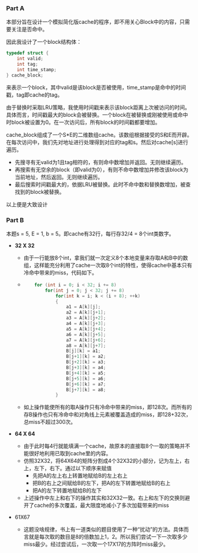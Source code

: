 ### Part A

本部分旨在设计一个模拟简化版cache的程序，即不用关心Block中的内容，只需要关注是否命中。

因此我设计了一个block结构体：
```cpp
typedef struct {
    int valid;
    int tag;
    int time_stamp;
} cache_block;
```

来表示一个block，其中valid是该block是否被使用，time_stamp是命中的时间戳，tag即cache的tag。

由于替换时采取LRU策略，我使用时间戳来表示该block距离上次被访问的时间。具体而言，时间戳最大的block会被替换。一个block在被替换或刚被使用或命中时block被设置为0。在一次访问后，所有block的时间戳都要增加。

cache_block组成了一个S*E的二维数组cache。该数组根据接受的S和E而开辟。在每次访问中，我们先对地址进行处理得到对应的tag和s。然后对cache[s]进行遍历。

* 先搜寻有无valid为1且tag相符的，有则命中数增加并返回。无则继续遍历。
* 再搜索有无空余的block（即valid为0），有则不命中数增加并修改该block为当前地址，然后返回。无则继续遍历。
* 最后搜索时间戳最大的，依据LRU被替换。此时不命中数和替换数增加，被查找到的block被替换。

以上便是大致设计

### Part B

本题s = 5, E = 1, b = 5。即cache有32行，每行存32/4 = 8个int类数字。

* **32 X 32**

  * 由于一行能放8个int，拿我们就一次定义8个本地变量来存取A和B中的数组，这样能充分利用了cache一次取8个int的特性，使得cache中基本只有冷命中带来的miss，代码如下。

  * ```cpp
    	for (int i = 0; i < 32; i += 8)
    		for(int j = 0; j < 32; j += 8)
    			for(int k = i; k < (i + 8); ++k)
    			{
    				a1 = A[k][j];
    				a2 = A[k][j+1];
    				a3 = A[k][j+2];
    				a4 = A[k][j+3];
    				a5 = A[k][j+4];
    				a6 = A[k][j+5];
    				a7 = A[k][j+6];			
    				a8 = A[k][j+7];
    				B[j][k] = a1;
    				B[j+1][k] = a2;
    				B[j+2][k] = a3;
    				B[j+3][k] = a4;
    				B[j+4][k] = a5;
    				B[j+5][k] = a6;
    				B[j+6][k] = a7;
    				B[j+7][k] = a8;
    			}
    ```

  * 如上操作能使所有的取A操作只有冷命中带来的miss，即128次。而所有的存B操作也只有冷命中和对角线上元素被覆盖造成的miss，即128+32次，总miss不超过300次。

* **64 X 64**

  * 由于此时每4行就能填满一个cache，故原本的直接取8个一取的策略并不能很好地利用已取到cache里的内容。
  * 仿照32X32，将64X64的矩阵分割成4个32X32的小部分，记为左上，右上，左下，右下。通过以下顺序来赋值
    * 先把A的左上右上转置地赋给B的左上右上
    * 把B的右上之间赋给B的左下，把A的左下转置地赋给B的右上
    * 把A的左下转置地赋给B的左下
  * 上述操作中左上和右下的操作其实和32X32一致。右上和左下的交换则避开了cache的多次覆盖，最大限度地减小了多次加载带来的miss

* 61X67

  * 这题没啥规律，书上有一道类似的题目使用了一种“扰动”的方法。具体而言就是每次取的数目是8的倍数加上1，2。所以我们尝试一下一次取多少miss最少。经过尝试后，一次取一个17X17的方阵时miss最少。